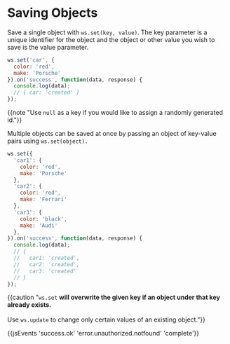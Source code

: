 # Saving Objects

Save a single object with `ws.set(key, value)`. The key parameter is a unique identifier for the object and the object or other value you wish to save is the value parameter.

```js
ws.set('car', {
  color: 'red',
  make: 'Porsche'
}).on('success', function(data, response) {
  console.log(data);
  // { car: 'created' }
});
```

{{note "Use `null` as a key if you would like to assign a randomly generated id."}}

Multiple objects can be saved at once by passing an object of key-value pairs using `ws.set(object).`

```js
ws.set({
  'car1': {
    color: 'red',
    make: 'Porsche'
  },
  'car2': {
    color: 'red',
    make: 'Ferrari'
  },
  'car3': {
    color: 'black',
    make: 'Audi'
  },
}).on('success', function(data, response) { 
  console.log(data);
  // {
  //   car1: 'created',
  //   car2: 'created',
  //   car3: 'created'
  // }
});
```

{{caution "`ws.set` **will overwrite the given key if an object under that key already exists.**<br /><br />Use `ws.update` to change only certain values of an existing object."}}

{{jsEvents 'success.ok' 'error.unauthorized.notfound' 'complete'}}
